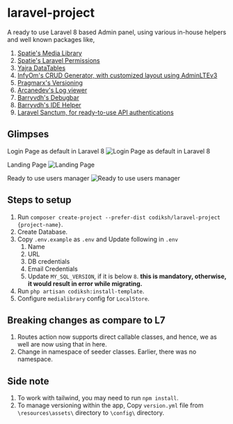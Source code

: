 # laravel-project

A ready to use Laravel 8 based Admin panel, using various in-house helpers and well known packages like, 
1. [Spatie's Media Library](https://github.com/spatie/laravel-medialibrary)
2. [Spatie's Laravel Permissions](https://github.com/spatie/laravel-permission)
3. [Yajra DataTables](https://github.com/yajra/laravel-datatables)
4. [InfyOm's CRUD Generator, with customized layout using AdminLTEv3](https://github.com/InfyOmLabs/laravel-generator)
5. [Pragmarx's Versioning](https://packagist.org/packages/pragmarx/version)
6. [Arcanedev's Log viewer](https://github.com/ARCANEDEV/LogViewer)
7. [Barryvdh's Debugbar](https://github.com/barryvdh/laravel-debugbar)
8. [Barryvdh's IDE Helper](https://github.com/barryvdh/laravel-ide-helper)
9. [Laravel Sanctum, for ready-to-use API authentications](https://laravel.com/docs/8.x/sanctum)

## Glimpses
Login Page as default in Laravel 8
![Login Page as default in Laravel 8](https://user-images.githubusercontent.com/12022338/114061016-91f12500-98b3-11eb-95cd-7668ec696642.png)

Landing Page
![Landing Page](https://user-images.githubusercontent.com/12022338/114061118-b0efb700-98b3-11eb-9855-cc6288b5dc17.png)

Ready to use users manager
![Ready to use users manager](https://user-images.githubusercontent.com/12022338/114061147-b9e08880-98b3-11eb-963a-4bf99b0f5e15.png)



## Steps to setup
1. Run `composer create-project --prefer-dist codiksh/laravel-project {project-name}`.
2. Create Database.
3. Copy `.env.example` as `.env` and Update following in `.env`
    1. Name
    2. URL
    3. DB credentials
    4. Email Credentials
    5. Update `MY_SQL_VERSION`, if it is below `8`. **this is mandatory, otherwise, it would result in error while migrating.**
4. Run `php artisan codiksh:install-template`.
5. Configure `medialibrary` config for `LocalStore`.


## Breaking changes as compare to L7
1. Routes action now supports direct callable classes, and hence, we as well are now using that in here.
2. Change in namespace of seeder classes. Earlier, there was no namespace. 

## Side note
1. To work with tailwind, you may need to run `npm install`.
2. To manage versioning within the app, Copy `version.yml` file from `\resources\assets\` directory to `\config\` directory.    


